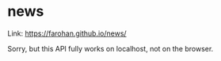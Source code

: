# news

Link: https://farohan.github.io/news/

Sorry, but this API fully works on localhost, not on the browser.
